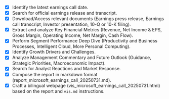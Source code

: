 - [x] Identify the latest earnings call date.
- [x] Search for official earnings release and transcript.
- [x] Download/Access relevant documents (Earnings press release, Earnings call transcript, Investor presentation, 10-Q or 10-K filing).
- [x] Extract and analyze Key Financial Metrics (Revenue, Net Income & EPS, Gross Margin, Operating Income, Net Margin, Cash Flow).
- [x] Perform Segment Performance Deep Dive (Productivity and Business Processes, Intelligent Cloud, More Personal Computing).
- [x] Identify Growth Drivers and Challenges.
- [x] Analyze Management Commentary and Future Outlook (Guidance, Strategic Priorities, Macroeconomic Impact).
- [x] Search for Analyst Reactions and Market Response.
- [x] Compose the report in markdown format (report_microsoft_earnings_call_20250731.md).
- [x] Craft a bilingual webpage (vis_microsoft_earnings_call_20250731.html) based on the report and `vis.md` instructions.